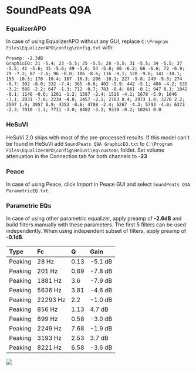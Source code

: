 # SoundPeats Q9A

### EqualizerAPO
In case of using EqualizerAPO without any GUI, replace `C:\Program Files\EqualizerAPO\config\config.txt`
with:
```
Preamp: -2.3dB
GraphicEQ: 21 -5.4; 23 -5.5; 25 -5.5; 28 -5.5; 31 -5.5; 34 -5.5; 37 -5.5; 41 -5.6; 45 -5.6; 49 -5.6; 54 -5.8; 60 -6.2; 66 -6.6; 72 -6.9; 79 -7.2; 87 -7.6; 96 -8.0; 106 -8.6; 116 -9.1; 128 -9.6; 141 -10.1; 155 -10.3; 170 -10.4; 187 -10.3; 206 -10.1; 227 -9.8; 249 -9.3; 274 -8.7; 302 -8.0; 332 -7.4; 365 -6.6; 402 -5.9; 442 -5.1; 486 -4.2; 535 -3.2; 588 -2.2; 647 -1.3; 712 -0.7; 783 -0.4; 861 -0.1; 947 0.1; 1042 -0.1; 1146 -0.6; 1261 -1.2; 1387 -2.4; 1526 -4.1; 1678 -5.9; 1846 -7.1; 2031 -7.0; 2234 -4.8; 2457 -2.1; 2703 0.4; 2973 1.8; 3270 2.2; 3597 1.9; 3957 0.9; 4353 -0.6; 4788 -2.4; 5267 -4.3; 5793 -4.0; 6373 -2.3; 7010 -1.3; 7711 -3.0; 8482 -3.2; 9330 -0.2; 10263 0.0
```

### HeSuVi
HeSuVi 2.0 ships with most of the pre-processed results. If this model can't be found in HeSuVi add
`SoundPeats Q9A GraphicEQ.txt` to `C:\Program Files\EqualizerAPO\config\HeSuVi\eq\custom\` folder.
Set volume attenuation in the Connection tab for both channels to **-23**

### Peace
In case of using Peace, click *Import* in Peace GUI and select `SoundPeats Q9A ParametricEQ.txt`.

### Parametric EQs
In case of using other parametric equalizer, apply preamp of **-2.6dB** and build filters manually
with these parameters. The first 5 filters can be used independently.
When using independent subset of filters, apply preamp of **-0.1dB**.

| Type    | Fc       |    Q | Gain    |
|:--------|:---------|:-----|:--------|
| Peaking | 28 Hz    | 0.13 | -5.1 dB |
| Peaking | 201 Hz   | 0.69 | -7.8 dB |
| Peaking | 1881 Hz  | 3.6  | -7.9 dB |
| Peaking | 5636 Hz  | 3.81 | -4.6 dB |
| Peaking | 22293 Hz | 2.2  | -1.0 dB |
| Peaking | 856 Hz   | 1.13 | 4.7 dB  |
| Peaking | 899 Hz   | 0.58 | -3.0 dB |
| Peaking | 2249 Hz  | 7.68 | -1.9 dB |
| Peaking | 3193 Hz  | 2.53 | 3.7 dB  |
| Peaking | 8221 Hz  | 6.58 | -3.6 dB |

![](https://raw.githubusercontent.com/jaakkopasanen/AutoEq/master/results/rtings/avg/SoundPeats%20Q9A/SoundPeats%20Q9A.png)